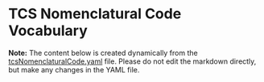 # TCS Nomenclatural Code Vocabulary

**Note:** The content below is created dynamically from the
[tcsNomenclaturalCode.yaml](./tcsNomenclaturalCode.yaml) file. Please do not
edit the markdown directly, but make any changes in the YAML file.
